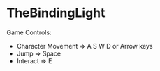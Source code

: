 # TheBindingLight

Game Controls:
- Character Movement => A S W D or Arrow keys
- Jump => Space
- Interact => E

